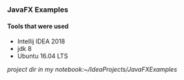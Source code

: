 ### JavaFX Examples ###
#### Tools that were used ####
<ul>
<li>Intellij IDEA 2018</li>
<li>jdk 8</li>
<li>Ubuntu 16.04 LTS</li>
</ul>

_project dir in my notebook:~/IdeaProjects/JavaFXExamples_